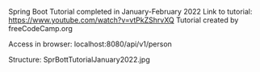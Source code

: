 Spring Boot Tutorial completed in January-February 2022 
Link to tutorial: https://www.youtube.com/watch?v=vtPkZShrvXQ 
Tutorial created by freeCodeCamp.org 

Access in browser: 
localhost:8080/api/v1/person

Structure:
SprBottTutorialJanuary2022.jpg

